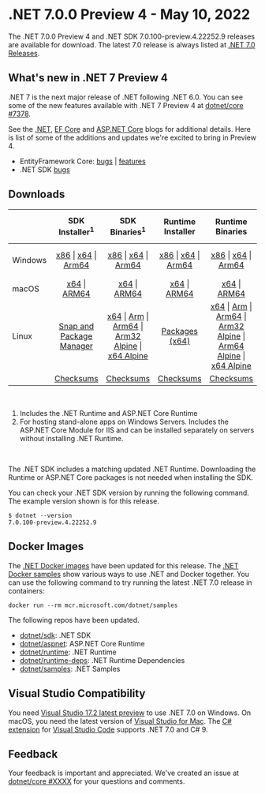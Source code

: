 # .NET 7.0.0 Preview 4  - May 10, 2022

The .NET 7.0.0 Preview 4 and .NET SDK 7.0.100-preview.4.22252.9 releases are available for download. The latest 7.0 release is always listed at [.NET 7.0 Releases](../README.md).

## What's new in .NET 7 Preview 4

.NET 7 is the next major release of .NET following .NET 6.0. You can see some of the new features available with .NET 7 Preview 4 at [dotnet/core #7378](https://github.com/dotnet/core/issues/7378).

See the [.NET][dotnet-blog], [EF Core][ef-blog] and [ASP.NET Core][aspnet-blog] blogs for additional details.
Here is list of some of the additions and updates we're excited to bring in Preview 4.

* EntityFramework Core: [bugs][ef_bugs] | [features][ef_features]
* .NET SDK [bugs][sdk_bugs]

## Downloads

|           | SDK Installer<sup>1</sup>                        | SDK Binaries<sup>1</sup>                 | Runtime Installer                                        | Runtime Binaries                                 | ASP.NET Core Runtime           |Windows Desktop Runtime          |
| --------- | :------------------------------------------:     | :----------------------:                 | :---------------------------:                            | :-------------------------:                      | :-----------------:            | :-----------------:            |
| Windows   | [x86][dotnet-sdk-win-x86.exe] \| [x64][dotnet-sdk-win-x64.exe] \| [Arm64][dotnet-sdk-win-arm64.exe] | [x86][dotnet-sdk-win-x86.zip] \| [x64][dotnet-sdk-win-x64.zip] \|  [Arm64][dotnet-sdk-win-arm64.zip] | [x86][dotnet-runtime-win-x86.exe] \| [x64][dotnet-runtime-win-x64.exe] \| [Arm64][dotnet-runtime-win-arm64.exe] | [x86][dotnet-runtime-win-x86.zip] \| [x64][dotnet-runtime-win-x64.zip] \| [Arm64][dotnet-runtime-win-arm64.zip] | [x86][aspnetcore-runtime-win-x86.exe] \| [x64][aspnetcore-runtime-win-x64.exe] \|<br> [Hosting Bundle][dotnet-hosting-win.exe]<sup>2</sup> | [x86][windowsdesktop-runtime-win-x86.exe] \| [x64][windowsdesktop-runtime-win-x64.exe] \| [Arm64][windowsdesktop-runtime-win-arm64.exe] |
| macOS     | [x64][dotnet-sdk-osx-x64.pkg] \| [ARM64][dotnet-sdk-osx-arm64.pkg] | [x64][dotnet-sdk-osx-x64.tar.gz] \| [ARM64][dotnet-sdk-osx-arm64.tar.gz]  | [x64][dotnet-runtime-osx-x64.pkg] \| [ARM64][dotnet-runtime-osx-arm64.pkg] | [x64][dotnet-runtime-osx-x64.tar.gz] \| [ARM64][dotnet-runtime-osx-arm64.tar.gz]| [x64][aspnetcore-runtime-osx-x64.tar.gz] \| [ARM64][aspnetcore-runtime-osx-arm64.tar.gz] | - |<sup>1</sup>
| Linux     |  [Snap and Package Manager](../install-linux.md)  | [x64][dotnet-sdk-linux-x64.tar.gz] \| [Arm][dotnet-sdk-linux-arm.tar.gz]  \| [Arm64][dotnet-sdk-linux-arm64.tar.gz] \| [Arm32 Alpine][dotnet-sdk-linux-musl-arm.tar.gz]  \| [x64 Alpine][dotnet-sdk-linux-musl-x64.tar.gz] | [Packages (x64)][linux-packages] | [x64][dotnet-runtime-linux-x64.tar.gz] \| [Arm][dotnet-runtime-linux-arm.tar.gz] \| [Arm64][dotnet-runtime-linux-arm64.tar.gz] \| [Arm32 Alpine][dotnet-runtime-linux-musl-arm.tar.gz] \| [Arm64 Alpine][dotnet-runtime-linux-musl-arm64.tar.gz] \| [x64 Alpine][dotnet-runtime-linux-musl-x64.tar.gz]  | [x64][aspnetcore-runtime-linux-x64.tar.gz]<sup>1</sup>  \| [Arm][aspnetcore-runtime-linux-arm.tar.gz]<sup>1</sup> \| [Arm64][aspnetcore-runtime-linux-arm64.tar.gz]<sup>1</sup> \| [x64 Alpine][aspnetcore-runtime-linux-musl-x64.tar.gz] | - | <sup>1</sup> |
|  | [Checksums][checksums-sdk]                             | [Checksums][checksums-sdk]                                      | [Checksums][checksums-runtime]                             | [Checksums][checksums-runtime]  | [Checksums][checksums-runtime]  | [Checksums][checksums-runtime]

</br>

1. Includes the .NET Runtime and ASP.NET Core Runtime
2. For hosting stand-alone apps on Windows Servers. Includes the ASP.NET Core Module for IIS and can be installed separately on servers without installing .NET Runtime.

</br>

The .NET SDK includes a matching updated .NET Runtime. Downloading the Runtime or ASP.NET Core packages is not needed when installing the SDK.

You can check your .NET SDK version by running the following command. The example version shown is for this release.

```console
$ dotnet --version
7.0.100-preview.4.22252.9
```

## Docker Images

The [.NET Docker images](https://hub.docker.com/_/microsoft-dotnet) have been updated for this release. The [.NET Docker samples](https://github.com/dotnet/dotnet-docker/blob/main/samples/README.md) show various ways to use .NET and Docker together. You can use the following command to try running the latest .NET 7.0 release in containers:

```console
docker run --rm mcr.microsoft.com/dotnet/samples
```

The following repos have been updated.

* [dotnet/sdk](https://hub.docker.com/_/microsoft-dotnet-sdk/): .NET SDK
* [dotnet/aspnet](https://hub.docker.com/_/microsoft-dotnet-aspnet/): ASP.NET Core Runtime
* [dotnet/runtime](https://hub.docker.com/_/microsoft-dotnet-runtime/): .NET Runtime
* [dotnet/runtime-deps](https://hub.docker.com/_/microsoft-dotnet-runtime-deps/): .NET Runtime Dependencies
* [dotnet/samples](https://hub.docker.com/_/microsoft-dotnet-samples/): .NET Samples

## Visual Studio Compatibility

You need [Visual Studio 17.2 latest preview](https://visualstudio.microsoft.com) to use .NET 7.0 on Windows. On macOS, you need the latest version of [Visual Studio for Mac](https://visualstudio.microsoft.com/vs/mac/). The [C# extension](https://code.visualstudio.com/docs/languages/dotnet) for [Visual Studio Code](https://code.visualstudio.com/) supports .NET 7.0 and C# 9.


## Feedback

Your feedback is important and appreciated. We've created an issue at [dotnet/core #XXXX](https://github.com/dotnet/core/issues/XXXX) for your questions and comments.

[blob-runtime]: https://dotnetcli.blob.core.windows.net/dotnet/Runtime/
[blob-sdk]: https://dotnetcli.blob.core.windows.net/dotnet/Sdk/
[release-notes]: https://github.com/dotnet/core/blob/main/release-notes/7.0/preview/7.0.0-preview.4.md

[checksums-runtime]: https://dotnetcli.blob.core.windows.net/dotnet/checksums/7.0.0-preview.4-sha.txt
[checksums-sdk]: https://dotnetcli.blob.core.windows.net/dotnet/checksums/7.0.0-preview.4-sha.txt

[linux-install]: https://github.com/dotnet/core/blob/main/release-notes/7.0/install-linux.md
[linux-setup]: https://github.com/dotnet/core/blob/main/Documentation/linux-setup.md

[dotnet-blog]:  https://devblogs.microsoft.com/dotnet/announcing-dotnet-7-preview-4/
[aspnet-blog]: https://devblogs.microsoft.com/aspnet/asp-net-core-updates-in-dotnet-7-preview-4
[ef-blog]: https://devblogs.microsoft.com/dotnet/announcing-entity-framework-7-preview-4
[ef_bugs]: https://github.com/dotnet/efcore/issues?q=is%3Aissue+milestone%3A7.0.0-preview4+is%3Aclosed+label%3Atype-bug
[ef_features]: https://github.com/dotnet/efcore/issues?q=is%3Aissue+milestone%3A7.0.0-preview4+is%3Aclosed+label%3Atype-enhancement

[aspnet_bugs]: https://github.com/aspnet/AspNetCore/issues?q=is%3Aissue+milestone%3A7.0.0-preview4+label%3ADone+label%3Abug
[aspnet_features]: https://github.com/aspnet/AspNetCore/issues?q=is%3Aissue+milestone%3A7.0.0-preview4+label%3ADone+label%3Aenhancement
[runtime_bugs]: https://github.com/dotnet/runtime/issues?utf8=%E2%9C%93&q=is%3Aissue+milestone%3A7.0+label%3Abug+
[runtime_features]: https://github.com/dotnet/runtime/issues?q=is%3Aissue+milestone%3A7.0+label%3Aenhancement

[sdk_bugs]: https://github.com/dotnet/sdk/issues?q=is%3Aissue+is%3Aclosed+milestone%3A7.0.1xx

[linux-packages]: ../install-linux.md



[//]: # ( Runtime 7.0.0-preview.4.22229.4)
[dotnet-runtime-linux-arm.tar.gz]: https://download.visualstudio.microsoft.com/download/pr/712346dd-aa3c-4edb-956b-1250b4d492e6/1c37467d40b15e89a1b28de7b95e21b0/dotnet-runtime-7.0.0-preview.4.22229.4-linux-arm.tar.gz
[dotnet-runtime-linux-arm64.tar.gz]: https://download.visualstudio.microsoft.com/download/pr/518e18c0-84b5-4ecc-b8a0-0dfb351774d4/0fa0bfc3b509042a4a15c8026ec50932/dotnet-runtime-7.0.0-preview.4.22229.4-linux-arm64.tar.gz
[dotnet-runtime-linux-musl-arm.tar.gz]: https://download.visualstudio.microsoft.com/download/pr/9f684063-cec2-492a-82af-e8360d0737c7/0e3f62f3ee36abb66606647e0e9aca84/dotnet-runtime-7.0.0-preview.4.22229.4-linux-musl-arm.tar.gz
[dotnet-runtime-linux-musl-arm64.tar.gz]: https://download.visualstudio.microsoft.com/download/pr/cf20b258-eb1e-4810-abf3-2e508a46cb93/ed34277b286561164e661f80ac030dc9/dotnet-runtime-7.0.0-preview.4.22229.4-linux-musl-arm64.tar.gz
[dotnet-runtime-linux-musl-x64.tar.gz]: https://download.visualstudio.microsoft.com/download/pr/70093d32-5394-4ad0-9c0c-3489b3d1436a/5b5d135cb274972ec7051df342b7999a/dotnet-runtime-7.0.0-preview.4.22229.4-linux-musl-x64.tar.gz
[dotnet-runtime-linux-x64.tar.gz]: https://download.visualstudio.microsoft.com/download/pr/ae7253dc-03c2-47a9-9c8c-3e4d1f44243a/bc22c5e61419b111622c56ccaf3cd5a9/dotnet-runtime-7.0.0-preview.4.22229.4-linux-x64.tar.gz
[dotnet-runtime-osx-arm64.pkg]: https://download.visualstudio.microsoft.com/download/pr/2b5f0093-3c2b-45cf-85fc-ee37907334f4/234f8efce95a54513fdbc9bd02d013c4/dotnet-runtime-7.0.0-preview.4.22229.4-osx-arm64.pkg
[dotnet-runtime-osx-arm64.tar.gz]: https://download.visualstudio.microsoft.com/download/pr/263af895-292f-41ed-a0cf-23109cf11068/639244e3d7a9b11d765b3883ad346ef7/dotnet-runtime-7.0.0-preview.4.22229.4-osx-arm64.tar.gz
[dotnet-runtime-osx-x64.pkg]: https://download.visualstudio.microsoft.com/download/pr/1876aa0e-9484-41fd-b6e5-8a9a40efff6a/edacb1069d1d3cc1ee33a5bb6e4d585d/dotnet-runtime-7.0.0-preview.4.22229.4-osx-x64.pkg
[dotnet-runtime-osx-x64.tar.gz]: https://download.visualstudio.microsoft.com/download/pr/f2f0c754-1e51-4e40-a707-0a2088464f23/bd2849969bb24857ba5650ce440bd564/dotnet-runtime-7.0.0-preview.4.22229.4-osx-x64.tar.gz
[dotnet-runtime-win-arm64.exe]: https://download.visualstudio.microsoft.com/download/pr/0a5fabc8-c740-4e7c-aaad-b14c1b6ed661/dd7b5db79bad8391fc27e4a2a6ac11b3/dotnet-runtime-7.0.0-preview.4.22229.4-win-arm64.exe
[dotnet-runtime-win-arm64.zip]: https://download.visualstudio.microsoft.com/download/pr/e21331ce-03f4-4d08-9f51-55d3631d36d3/535bf857b4789a5b8e1b6767d3711129/dotnet-runtime-7.0.0-preview.4.22229.4-win-arm64.zip
[dotnet-runtime-win-x64.exe]: https://download.visualstudio.microsoft.com/download/pr/ceccdc31-68cc-491c-b2da-642af1922d62/35c117052896ba5c9417d2dc6329fc9b/dotnet-runtime-7.0.0-preview.4.22229.4-win-x64.exe
[dotnet-runtime-win-x64.zip]: https://download.visualstudio.microsoft.com/download/pr/62b98d57-12b3-4713-b258-36132921ec3f/34501586b1f974cff61a59d6cd7586d8/dotnet-runtime-7.0.0-preview.4.22229.4-win-x64.zip
[dotnet-runtime-win-x86.exe]: https://download.visualstudio.microsoft.com/download/pr/09c487d7-7962-43b1-b9f7-519ee393bf64/e67ec093e896829158f535008785bc21/dotnet-runtime-7.0.0-preview.4.22229.4-win-x86.exe
[dotnet-runtime-win-x86.zip]: https://download.visualstudio.microsoft.com/download/pr/2b425458-f5ca-4271-bbab-f4e5b2ff369b/496ce630aee77c29dcf9a884442bd204/dotnet-runtime-7.0.0-preview.4.22229.4-win-x86.zip

[//]: # ( WindowsDesktop 7.0.0-preview.4.22229.2)
[windowsdesktop-runtime-win-arm64.exe]: https://download.visualstudio.microsoft.com/download/pr/b8888966-76f3-4f55-a22c-835c5bb7c822/0e419ee09f1da614fd1582139b301969/windowsdesktop-runtime-7.0.0-preview.4.22229.2-win-arm64.exe
[windowsdesktop-runtime-win-arm64.zip]: https://download.visualstudio.microsoft.com/download/pr/eac49cc3-f6f2-477c-b2d6-9516ddbc2513/823fc40580d0f9b6856c440aae6ce5a0/windowsdesktop-runtime-7.0.0-preview.4.22229.2-win-arm64.zip
[windowsdesktop-runtime-win-x64.exe]: https://download.visualstudio.microsoft.com/download/pr/6148ebcc-7a4a-4dda-950e-4bdb4ce66d2d/e87ca2a32d8d1c254d86bb10dbb5e5fb/windowsdesktop-runtime-7.0.0-preview.4.22229.2-win-x64.exe
[windowsdesktop-runtime-win-x64.zip]: https://download.visualstudio.microsoft.com/download/pr/063dde6a-29b2-4cac-9548-31455b638a53/b892fa0ace5f137c88e5a9f840a40275/windowsdesktop-runtime-7.0.0-preview.4.22229.2-win-x64.zip
[windowsdesktop-runtime-win-x86.exe]: https://download.visualstudio.microsoft.com/download/pr/b05c6ad0-4815-48f0-ba10-37bb46cedf59/be427b793210c2c5383a742e799fdad4/windowsdesktop-runtime-7.0.0-preview.4.22229.2-win-x86.exe
[windowsdesktop-runtime-win-x86.zip]: https://download.visualstudio.microsoft.com/download/pr/8ceedd3a-2d22-47f5-bcb9-62f1e436e6d4/86e16dd6810fd66b635f4ae3e69ee14a/windowsdesktop-runtime-7.0.0-preview.4.22229.2-win-x86.zip

[//]: # ( ASP 7.0.0-preview.4.22251.1)
[aspnetcore-runtime-linux-arm.tar.gz]: https://download.visualstudio.microsoft.com/download/pr/a7f44aea-97c8-4e50-894e-927faf25cd26/3f494443d0ebe12c2c12bc052ad2de2d/aspnetcore-runtime-7.0.0-preview.4.22251.1-linux-arm.tar.gz
[aspnetcore-runtime-linux-arm64.tar.gz]: https://download.visualstudio.microsoft.com/download/pr/77106ad3-b532-4dd4-98bb-cf2d4a9b401c/a4a645b14ec8ce8d020f2bc1cb07c853/aspnetcore-runtime-7.0.0-preview.4.22251.1-linux-arm64.tar.gz
[aspnetcore-runtime-linux-musl-arm.tar.gz]: https://download.visualstudio.microsoft.com/download/pr/dded7c6a-b72c-4a93-870f-3a6d40ba255c/862cff9e098f9b1d632cecbd26c55ce9/aspnetcore-runtime-7.0.0-preview.4.22251.1-linux-musl-arm.tar.gz
[aspnetcore-runtime-linux-musl-arm64.tar.gz]: https://download.visualstudio.microsoft.com/download/pr/10d95b23-9660-49e1-8d6b-2960e62b3beb/40d89a8bd39e65ffb2e9d33c6de4a6ba/aspnetcore-runtime-7.0.0-preview.4.22251.1-linux-musl-arm64.tar.gz
[aspnetcore-runtime-linux-musl-x64.tar.gz]: https://download.visualstudio.microsoft.com/download/pr/a7ea5373-7dff-4dbb-b120-8ee98010b8ae/867aa542b72859c58d4672214b438713/aspnetcore-runtime-7.0.0-preview.4.22251.1-linux-musl-x64.tar.gz
[aspnetcore-runtime-linux-x64.tar.gz]: https://download.visualstudio.microsoft.com/download/pr/81fceda1-cffa-4301-8bef-d4fda5c84985/d6ecf648c8046afed6fde902ab452c63/aspnetcore-runtime-7.0.0-preview.4.22251.1-linux-x64.tar.gz
[aspnetcore-runtime-osx-arm64.tar.gz]: https://download.visualstudio.microsoft.com/download/pr/1b2060ea-6443-4595-a691-46be60b36e73/39d89ad1e71dbd75f6c3c2e95617d112/aspnetcore-runtime-7.0.0-preview.4.22251.1-osx-arm64.tar.gz
[aspnetcore-runtime-osx-x64.tar.gz]: https://download.visualstudio.microsoft.com/download/pr/744d3a1e-4ad7-45d9-bdf5-e98d63a3e180/7ecdf7a01ce968206d8278404d35580a/aspnetcore-runtime-7.0.0-preview.4.22251.1-osx-x64.tar.gz
[aspnetcore-runtime-win-arm64.zip]: https://download.visualstudio.microsoft.com/download/pr/ce612db1-c992-442c-9205-08362be84d86/0defefdaafa3a7cb0fc3624b4ed97f37/aspnetcore-runtime-7.0.0-preview.4.22251.1-win-arm64.zip
[aspnetcore-runtime-win-x64.exe]: https://download.visualstudio.microsoft.com/download/pr/61bce088-6c34-47e6-a6d6-3f9c171dd249/dc022bed4a49ff6b769bdf8b60cb349c/aspnetcore-runtime-7.0.0-preview.4.22251.1-win-x64.exe
[aspnetcore-runtime-win-x64.zip]: https://download.visualstudio.microsoft.com/download/pr/040013af-267c-48ef-ae3b-a2e77dde61d5/6aa48aa27bd8ab42ad4ce1df1b2bbf7e/aspnetcore-runtime-7.0.0-preview.4.22251.1-win-x64.zip
[aspnetcore-runtime-win-x86.exe]: https://download.visualstudio.microsoft.com/download/pr/a0eb7ab3-7baf-4b5d-be44-4ec955f12e14/a1cbd4af2f5052867a7388eedc17df6a/aspnetcore-runtime-7.0.0-preview.4.22251.1-win-x86.exe
[aspnetcore-runtime-win-x86.zip]: https://download.visualstudio.microsoft.com/download/pr/7757edc8-0c8c-4355-b3fd-6d1578a897d7/383c15d59f02b6ea78bccc18896bf66d/aspnetcore-runtime-7.0.0-preview.4.22251.1-win-x86.zip
[dotnet-hosting-win.exe]: https://download.visualstudio.microsoft.com/download/pr/ac902cf6-fcdd-46e4-a5e3-8a0ecae16011/7745eff94eaa9e706c6f3b06bc0250a4/dotnet-hosting-7.0.0-preview.4.22251.1-win.exe

[//]: # ( SDK 7.0.100-preview.4.22252.9)
[dotnet-sdk-linux-arm.tar.gz]: https://download.visualstudio.microsoft.com/download/pr/d02eca23-5d8e-4cac-9ced-c0f53109ff2e/a44302f99f897f79a41addbd105ceff9/dotnet-sdk-7.0.100-preview.4.22252.9-linux-arm.tar.gz
[dotnet-sdk-linux-arm64.tar.gz]: https://download.visualstudio.microsoft.com/download/pr/a292f0a0-1659-40d0-9893-ea4686be6deb/bef1fadbbe9ebe9ee06ba1cb52e809a2/dotnet-sdk-7.0.100-preview.4.22252.9-linux-arm64.tar.gz
[dotnet-sdk-linux-musl-arm.tar.gz]: https://download.visualstudio.microsoft.com/download/pr/1a94f3a1-be25-4175-8307-79e266d80c53/b2ebd39d8d7a02a11b45fcb64195def8/dotnet-sdk-7.0.100-preview.4.22252.9-linux-musl-arm.tar.gz
[dotnet-sdk-linux-musl-arm64.tar.gz]: https://download.visualstudio.microsoft.com/download/pr/a4b0eb89-fa9c-4176-9a37-5dfa9d9a4eb5/a4a438172874354b1c9700350038e313/dotnet-sdk-7.0.100-preview.4.22252.9-linux-musl-arm64.tar.gz
[dotnet-sdk-linux-musl-x64.tar.gz]: https://download.visualstudio.microsoft.com/download/pr/965f776e-1987-4640-ae83-5b9ef7a38376/614f6a6fbda7513743c0434e2a25ec0c/dotnet-sdk-7.0.100-preview.4.22252.9-linux-musl-x64.tar.gz
[dotnet-sdk-linux-x64.tar.gz]: https://download.visualstudio.microsoft.com/download/pr/322dd9d6-3135-4f8f-aa00-4daf61bc51d0/a4e28f08a42034b276e4536acdd0d7f0/dotnet-sdk-7.0.100-preview.4.22252.9-linux-x64.tar.gz
[dotnet-sdk-osx-arm64.pkg]: https://download.visualstudio.microsoft.com/download/pr/710799ef-650d-4ecb-8ff4-bf4532fb8d55/afc8538380be4257e271212d15664ab8/dotnet-sdk-7.0.100-preview.4.22252.9-osx-arm64.pkg
[dotnet-sdk-osx-arm64.tar.gz]: https://download.visualstudio.microsoft.com/download/pr/1e0cf05d-d75e-4659-bf3c-bb49034d2b1d/91ce34d85b93980f6a3eaf711798168b/dotnet-sdk-7.0.100-preview.4.22252.9-osx-arm64.tar.gz
[dotnet-sdk-osx-x64.pkg]: https://download.visualstudio.microsoft.com/download/pr/6b26f2f0-f2d1-4ca3-a0ae-ffbd8ac31629/174bdf9b481872c7591fa576833c6c30/dotnet-sdk-7.0.100-preview.4.22252.9-osx-x64.pkg
[dotnet-sdk-osx-x64.tar.gz]: https://download.visualstudio.microsoft.com/download/pr/72e7a10e-1349-4e8c-9874-ed0469e68ce1/a7835f5b15186b0366c1c84e6640d727/dotnet-sdk-7.0.100-preview.4.22252.9-osx-x64.tar.gz
[dotnet-sdk-win-arm64.exe]: https://download.visualstudio.microsoft.com/download/pr/7cdc4b6c-d02e-4777-84c0-0c291d9475f5/c3b07d9d380eecc184e54d75366b419b/dotnet-sdk-7.0.100-preview.4.22252.9-win-arm64.exe
[dotnet-sdk-win-arm64.zip]: https://download.visualstudio.microsoft.com/download/pr/6ea7a70b-0f14-4779-aaea-73464d9c8b7b/e1746b78b693f77262c0241ae732560b/dotnet-sdk-7.0.100-preview.4.22252.9-win-arm64.zip
[dotnet-sdk-win-x64.exe]: https://download.visualstudio.microsoft.com/download/pr/2b2a2f05-2381-4073-a774-80368dcfdef9/b63ad4ee1e933e45b9fefbbd2a5291ea/dotnet-sdk-7.0.100-preview.4.22252.9-win-x64.exe
[dotnet-sdk-win-x64.zip]: https://download.visualstudio.microsoft.com/download/pr/21af2868-0870-4f4f-b678-918e6cf83459/3dc6852e403254a193a1f56cfec70c41/dotnet-sdk-7.0.100-preview.4.22252.9-win-x64.zip
[dotnet-sdk-win-x86.exe]: https://download.visualstudio.microsoft.com/download/pr/7d3c8652-c3a0-43f3-a9e6-4fc361577765/e35deb300bc2c6a36f18b2c9dc6cb926/dotnet-sdk-7.0.100-preview.4.22252.9-win-x86.exe
[dotnet-sdk-win-x86.zip]: https://download.visualstudio.microsoft.com/download/pr/23816311-ff1b-4797-b8be-6c69a6f1226d/f31650405ce63d3e9cf6f0d6e15d4e60/dotnet-sdk-7.0.100-preview.4.22252.9-win-x86.zip
